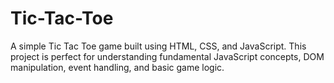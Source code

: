 # Tic-Tac-Toe
A simple Tic Tac Toe game built using HTML, CSS, and JavaScript. This project is perfect for understanding fundamental JavaScript concepts, DOM manipulation, event handling, and basic game logic. 
